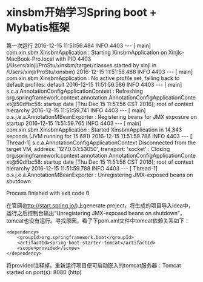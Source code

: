 # xinsbm开始学习Spring boot + Mybatis框架
第一次运行
2016-12-15 11:51:56.484  INFO 4403 --- [           main] com.xin.sbm.XinsbmApplication            : Starting XinsbmApplication on Xinjls-MacBook-Pro.local with PID 4403 (/Users/xinjl/ProStu/xinsbm/target/classes started by xinjl in /Users/xinjl/ProStu/xinsbm)
2016-12-15 11:51:56.488  INFO 4403 --- [           main] com.xin.sbm.XinsbmApplication            : No active profile set, falling back to default profiles: default
2016-12-15 11:51:56.586  INFO 4403 --- [           main] s.c.a.AnnotationConfigApplicationContext : Refreshing org.springframework.context.annotation.AnnotationConfigApplicationContext@50dfbc58: startup date [Thu Dec 15 11:51:56 CST 2016]; root of context hierarchy
2016-12-15 11:51:59.741  INFO 4403 --- [           main] o.s.j.e.a.AnnotationMBeanExporter        : Registering beans for JMX exposure on startup
2016-12-15 11:51:59.765  INFO 4403 --- [           main] com.xin.sbm.XinsbmApplication            : Started XinsbmApplication in 14.343 seconds (JVM running for 15.691)
2016-12-15 11:51:59.786  INFO 4403 --- [       Thread-1] s.c.a.AnnotationConfigApplicationContext Disconnected from the target VM, address: '127.0.0.1:53050', transport: 'socket'
: Closing org.springframework.context.annotation.AnnotationConfigApplicationContext@50dfbc58: startup date [Thu Dec 15 11:51:56 CST 2016]; root of context hierarchy
2016-12-15 11:51:59.788  INFO 4403 --- [       Thread-1] o.s.j.e.a.AnnotationMBeanExporter        : Unregistering JMX-exposed beans on shutdown

Process finished with exit code 0

在官网(http://start.spring.io/)上generate project，将生成的项目导入idea中，运行之后控制台输出“Unregistering JMX-exposed beans on shutdown”，tomcat也没有运行。寻找原因，看了下pom.xml文件中tomcat依赖关系如下：

    <dependency>
        <groupId>org.springframework.boot</groupId>
        <artifactId>spring-boot-starter-tomcat</artifactId>
        <scope>provided</scope>
    </dependency>
    
 将<scope>provided</scope>注释掉，重新运行项目便可启动嵌入的tomcat服务器：Tomcat started on port(s): 8080 (http)



